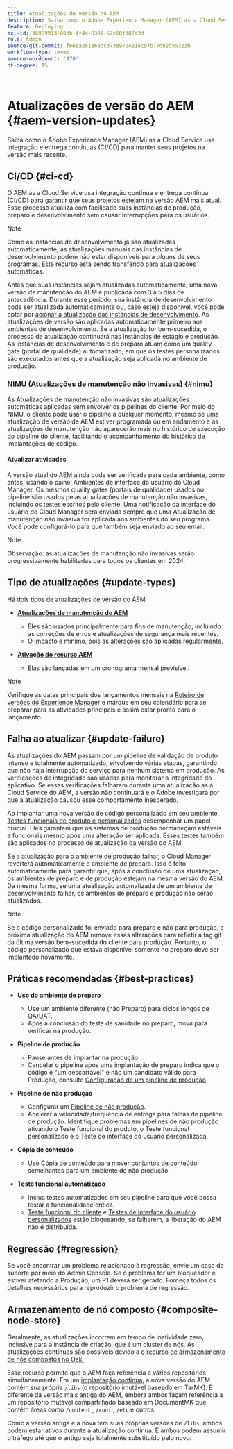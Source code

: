 ```yaml
---
title: Atualizações de versão do AEM
description: Saiba como o Adobe Experience Manager (AEM) as a Cloud Service usa integração e entrega contínuas (CI/CD) para manter seus projetos na versão mais recente.
feature: Deploying
exl-id: 36989913-69db-4f4d-8302-57c60f387d3d
role: Admin
source-git-commit: f66ea281e6abc373e9704e14c97b77d82c55323b
workflow-type: tm+mt
source-wordcount: '970'
ht-degree: 1%

---
```



# Atualizações de versão do AEM {#aem-version-updates}

Saiba como o Adobe Experience Manager (AEM) as a Cloud Service usa integração e entrega contínuas (CI/CD) para manter seus projetos na versão mais recente.

## CI/CD {#ci-cd}

O AEM as a Cloud Service usa integração contínua e entrega contínua (CI/CD) para garantir que seus projetos estejam na versão AEM mais atual. Esse processo atualiza com facilidade suas instâncias de produção, preparo e desenvolvimento sem causar interrupções para os usuários.

>[!NOTE]
> Como as instâncias de desenvolvimento já são atualizadas automaticamente, as atualizações manuais das instâncias de desenvolvimento podem não estar disponíveis para _alguns_ de seus programas. Este recurso está sendo transferido para atualizações automáticas.

Antes que suas instâncias sejam atualizadas automaticamente, uma nova versão de manutenção do AEM é publicada com 3 a 5 dias de antecedência. Durante esse período, sua instância de desenvolvimento pode ser atualizada automaticamente ou, caso esteja disponível, você pode optar por [acionar a atualização das instâncias de desenvolvimento](/help/implementing/cloud-manager/manage-environments.md#updating-dev-environment). As atualizações de versão são aplicadas automaticamente primeiro aos ambientes de desenvolvimento. Se a atualização for bem-sucedida, o processo de atualização continuará nas instâncias de estágio e produção. As instâncias de desenvolvimento e de preparo atuam como um quality gate (portal de qualidade) automatizado, em que os testes personalizados são executados antes que a atualização seja aplicada no ambiente de produção.

### NIMU (Atualizações de manutenção não invasivas) {#nimu}

As Atualizações de manutenção não invasivas são atualizações automáticas aplicadas sem envolver os pipelines do cliente.
Por meio do NIMU, o cliente pode usar o pipeline a qualquer momento, mesmo se uma atualização de versão de AEM estiver programada ou em andamento e as atualizações de manutenção não aparecerão mais no histórico de execução do pipeline do cliente, facilitando o acompanhamento do histórico de implantações de código.

#### Atualizar atividades

A versão atual do AEM ainda pode ser verificada para cada ambiente, como antes, usando o painel Ambientes de interface do usuário do Cloud Manager. Os mesmos quality gates (portais de qualidade) usados no pipeline são usados pelas atualizações de manutenção não invasivas, incluindo os testes escritos pelo cliente.
Uma notificação da interface do usuário do Cloud Manager será enviada sempre que uma Atualização de manutenção não invasiva for aplicada aos ambientes do seu programa. Você pode configurá-lo para que também seja enviado ao seu email.

>[!NOTE]
>
> Observação: as atualizações de manutenção não invasivas serão progressivamente habilitadas para todos os clientes em 2024.


## Tipo de atualizações {#update-types}

Há dois tipos de atualizações de versão do AEM:

* [**Atualizações de manutenção do AEM**](/help/release-notes/maintenance/latest.md)

   * Eles são usados principalmente para fins de manutenção, incluindo as correções de erros e atualizações de segurança mais recentes.
   * O impacto é mínimo, pois as alterações são aplicadas regularmente.

* [**Ativação do recurso AEM**](/help/release-notes/release-notes-cloud/release-notes-current.md)

   * Elas são lançadas em um cronograma mensal previsível.

>[!NOTE]
>
> Verifique as datas principais dos lançamentos mensais na [Roteiro de versões do Experience Manager](https://experienceleague.adobe.com/docs/experience-manager-release-information/aem-release-updates/update-releases-roadmap.html?lang=pt-BR#aem-as-cloud-service) e marque em seu calendário para se preparar para as atividades principais e assim estar pronto para o lançamento.

## Falha ao atualizar {#update-failure}

As atualizações do AEM passam por um pipeline de validação de produto intenso e totalmente automatizado, envolvendo várias etapas, garantindo que não haja interrupção do serviço para nenhum sistema em produção. As verificações de integridade são usadas para monitorar a integridade do aplicativo. Se essas verificações falharem durante uma atualização as a Cloud Service do AEM, a versão não continuará e o Adobe investigará por que a atualização causou esse comportamento inesperado.

Ao implantar uma nova versão de código personalizado em seu ambiente, [Testes funcionais de produto e personalizados](/help/implementing/cloud-manager/overview-test-results.md#functional-testing) desempenhar um papel crucial. Eles garantem que os sistemas de produção permaneçam estáveis e funcionais mesmo após uma alteração ser aplicada. Esses testes também são aplicados no processo de atualização da versão do AEM.

Se a atualização para o ambiente de produção falhar, o Cloud Manager reverterá automaticamente o ambiente de preparo. Isso é feito automaticamente para garantir que, após a conclusão de uma atualização, os ambientes de preparo e de produção estejam na mesma versão do AEM.
Da mesma forma, se uma atualização automatizada de um ambiente de desenvolvimento falhar, os ambientes de preparo e produção não serão atualizados.

>[!NOTE]
>
>Se o código personalizado foi enviado para preparo e não para produção, a próxima atualização do AEM remove essas alterações para refletir a tag git da última versão bem-sucedida do cliente para produção. Portanto, o código personalizado que estava disponível somente no preparo deve ser implantado novamente.

## Práticas recomendadas {#best-practices}

* **Uso do ambiente de preparo**
   * Use um ambiente diferente (não Preparo) para ciclos longos de QA/UAT.
   * Após a conclusão do teste de sanidade no preparo, mova para verificar na produção.

* **Pipeline de produção**
   * Pause antes de implantar na produção.
   * Cancelar o pipeline após uma implantação de preparo indica que o código é &quot;um descartável&quot; e não um candidato válido para Produção, consulte [Configuração de um pipeline de produção](/help/implementing/cloud-manager/configuring-pipelines/configuring-production-pipelines.md).

* **Pipeline de não produção**
   * Configurar um [Pipeline de não produção](/help/implementing/cloud-manager/configuring-pipelines/configuring-non-production-pipelines.md#full-stack-code).
   * Acelerar a velocidade/frequência de entrega para falhas de pipeline de produção. Identifique problemas em pipelines de não produção ativando o Teste funcional do produto, o Teste funcional personalizado e o Teste de interface do usuário personalizada.

* **Cópia de conteúdo**
   * Uso [Cópia de conteúdo](/help/implementing/developing/tools/content-copy.md) para mover conjuntos de conteúdo semelhantes para um ambiente de não produção.

* **Teste funcional automatizado**
   * Inclua testes automatizados em seu pipeline para que você possa testar a funcionalidade crítica.
   * [Teste funcional do cliente](/help/implementing/cloud-manager/functional-testing.md#custom-functional-testing) e [Testes de interface do usuário personalizados](/help/implementing/cloud-manager/functional-testing.md#custom-ui-testing) estão bloqueando, se falharem, a liberação do AEM não é distribuída.

## Regressão {#regression}

Se você encontrar um problema relacionado à regressão, envie um caso de suporte por meio do Admin Console. Se o problema for um bloqueador e estiver afetando a Produção, um P1 deverá ser gerado. Forneça todos os detalhes necessários para reproduzir o problema de regressão.

## Armazenamento de nó composto {#composite-node-store}

Geralmente, as atualizações incorrem em tempo de inatividade zero, inclusive para a instância de criação, que é um cluster de nós. As atualizações contínuas são possíveis devido a [o recurso de armazenamento de nós compostos no Oak.](https://jackrabbit.apache.org/oak/docs/nodestore/compositens.html)

Esse recurso permite que o AEM faça referência a vários repositórios simultaneamente. Em um [implantação contínua](/help/implementing/deploying/overview.md#how-rolling-deployments-work), a nova versão do AEM contém sua própria `/libs` (o repositório imutável baseado em TarMK). É diferente da versão mais antiga do AEM, embora ambos façam referência a um repositório mutável compartilhado baseado em DocumentMK que contém áreas como `/content` , `/conf` , `/etc` e outros.

Como a versão antiga e a nova têm suas próprias versões de `/libs`, ambos podem estar ativos durante a atualização contínua. E ambos podem assumir o tráfego até que o antigo seja totalmente substituído pelo novo.
